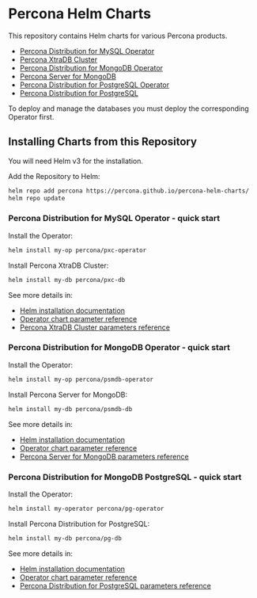 # Percona Helm Charts

This repository contains Helm charts for various Percona products.

* [Percona Distribution for MySQL Operator](charts/pxc-operator/)
* [Percona XtraDB Cluster](charts/pxc-db/)
* [Percona Distribution for MongoDB Operator](charts/psmdb-operator/)
* [Percona Server for MongoDB](charts/psmdb-db/)
* [Percona Distribution for PostgreSQL Operator](charts/pg-operator/)
* [Percona Distribution for PostgreSQL](charts/pg-db/)

To deploy and manage the databases you must deploy the corresponding Operator first.

## Installing Charts from this Repository

You will need Helm v3 for the installation.

Add the Repository to Helm:

```bash
helm repo add percona https://percona.github.io/percona-helm-charts/
helm repo update
```

### Percona Distribution for MySQL Operator - quick start

Install the Operator:

```bash
helm install my-op percona/pxc-operator
```

Install Percona XtraDB Cluster:

```bash
helm install my-db percona/pxc-db
```

See more details in:
- [Helm installation documentation](https://www.percona.com/doc/kubernetes-operator-for-pxc/helm.html)
- [Operator chart parameter reference](https://github.com/percona/percona-helm-charts/tree/main/charts/pxc-operator)
- [Percona XtraDB Cluster parameters reference](https://github.com/percona/percona-helm-charts/tree/main/charts/pxc-db)

### Percona Distribution for MongoDB Operator - quick start

Install the Operator:

```bash
helm install my-op percona/psmdb-operator
```

Install Percona Server for MongoDB:

```bash
helm install my-db percona/psmdb-db
```

See more details in:
- [Helm installation documentation](https://www.percona.com/doc/kubernetes-operator-for-psmongodb/helm.html)
- [Operator chart parameter reference](https://github.com/percona/percona-helm-charts/blob/main/charts/psmdb-operator)
- [Percona Server for MongoDB parameters reference](https://github.com/percona/percona-helm-charts/blob/main/charts/psmdb-db)

### Percona Distribution for MongoDB PostgreSQL - quick start

Install the Operator:

```bash
helm install my-operator percona/pg-operator
```

Install Percona Distribution for PostgreSQL:

```bash
helm install my-db percona/pg-db 
```

See more details in:
- [Helm installation documentation](https://www.percona.com/doc/kubernetes-operator-for-postgresql/helm.html)
- [Operator chart parameter reference](https://github.com/percona/percona-helm-charts/blob/main/charts/pg-operator)
- [Percona Distribution for PostgreSQL parameters reference](https://github.com/percona/percona-helm-charts/blob/main/charts/pg-db)
